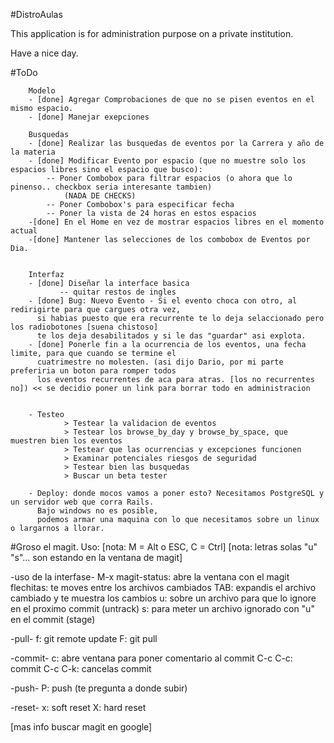 #DistroAulas

This application is for administration purpose on a private institution.

Have a nice day.


#ToDo

        Modelo
        - [done] Agregar Comprobaciones de que no se pisen eventos en el mismo espacio.
        - [done] Manejar exepciones

        Busquedas
        - [done] Realizar las busquedas de eventos por la Carrera y año de la materia
        - [done] Modificar Evento por espacio (que no muestre solo los espacios libres sino el espacio que busco):
            -- Poner Combobox para filtrar espacios (o ahora que lo pinenso.. checkbox seria interesante tambien)
                (NADA DE CHECKS)
            -- Poner Combobox's para especificar fecha
            -- Poner la vista de 24 horas en estos espacios
        -[done] En el Home en vez de mostrar espacios libres en el momento actual
        -[done] Mantener las selecciones de los combobox de Eventos por Dia.


        Interfaz
        - [done] Diseñar la interface basica
               -- quitar restos de ingles
        - [done] Bug: Nuevo Evento - Si el evento choca con otro, al redirigirte para que cargues otra vez,
          si habias puesto que era recurrente te lo deja selaccionado pero los radiobotones [suena chistoso]
          te los deja desabilitados y si le das "guardar" asi explota.
        - [done] Ponerle fin a la ocurrencia de los eventos, una fecha limite, para que cuando se termine el
          cuatrimestre no molesten. (asi dijo Dario, por mi parte preferiria un boton para romper todos
          los eventos recurrentes de aca para atras. [los no recurrentes no]) << se decidio poner un link para borrar todo en administracion


        - Testeo
                > Testear la validacion de eventos
                > Testear los browse_by_day y browse_by_space, que muestren bien los eventos
                > Testear que las ocurrencias y excepciones funcionen
                > Examinar potenciales riesgos de seguridad
                > Testear bien las busquedas
                > Buscar un beta tester

        - Deploy: donde mocos vamos a poner esto? Necesitamos PostgreSQL y un servidor web que corra Rails.
          Bajo windows no es posible,
          podemos armar una maquina con lo que necesitamos sobre un linux o largarnos a llorar.

#Groso el magit. Uso:
[nota: M = Alt o ESC, C = Ctrl]
[nota: letras solas "u" "s"... son estando en la ventana de magit]


-uso de la interfase-
     M-x magit-status: abre la ventana con el magit
     flechitas: te moves entre los archivos cambiados
     TAB: expandis el archivo cambiado y te muestra los cambios
     u: sobre un archivo para que lo ignore en el proximo commit (untrack)
     s: para meter un archivo ignorado con "u" en el commit (stage)

-pull-
        f: git remote update
        F: git pull

-commit-
        c: abre ventana para poner comentario al commit
        C-c C-c: commit
        C-c C-k: cancelas commit

-push-
        P: push (te pregunta a donde subir)

-reset-
        x: soft reset
        X: hard reset

[mas info buscar magit en google]
